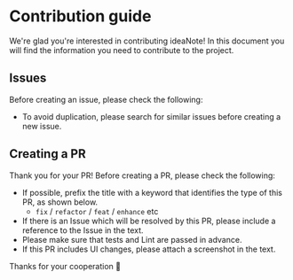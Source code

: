# Contribution guide

We're glad you're interested in contributing ideaNote! In this document you will find the information you need to contribute to the project.

## Issues

Before creating an issue, please check the following:

- To avoid duplication, please search for similar issues before creating a new issue.

## Creating a PR

Thank you for your PR! Before creating a PR, please check the following:

- If possible, prefix the title with a keyword that identifies the type of this PR, as shown below.
  - `fix` / `refactor` / `feat` / `enhance` etc
- If there is an Issue which will be resolved by this PR, please include a reference to the Issue in the text.
- Please make sure that tests and Lint are passed in advance.
- If this PR includes UI changes, please attach a screenshot in the text.

Thanks for your cooperation 🤗
